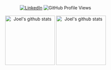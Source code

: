 <div align="center">
    <a href="https://www.linkedin.com/in/joelccasane" target="_blank" rel="noopener noreferrer"><img src="https://img.shields.io/badge/LinkedIn-%230077B5.svg?&style=flat-square&logo=linkedin&logoColor=white" alt="LinkedIn"></a>
    <img src="https://komarev.com/ghpvc/?username=joelccasane&style=flat-square&color=0077B5" alt="GitHub Profile Views">
    <br><br>
    <img height="159" src="https://github-readme-stats.vercel.app/api?username=joelccasane&include_all_commits=true&show_icons=true&theme=onedark&hide_border=true" alt="Joel's github stats">
    <img height="159" src="https://github-readme-stats.vercel.app/api/top-langs/?username=joelccasane&layout=compact&theme=onedark&hide_border=true" alt="Joel's github stats">
</div>
